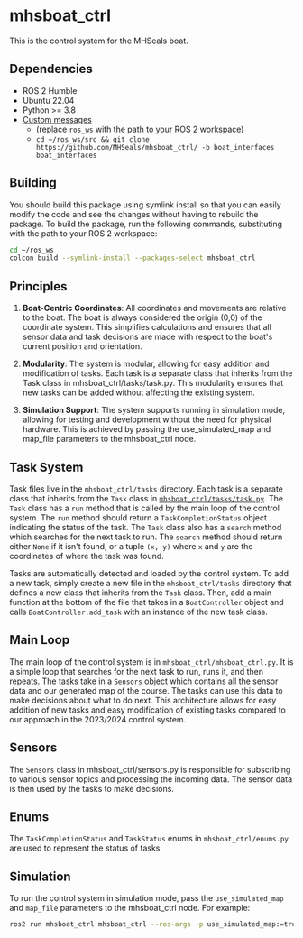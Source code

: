 # mhsboat_ctrl

This is the control system for the MHSeals boat.

## Dependencies
- ROS 2 Humble
- Ubuntu 22.04
- Python >= 3.8
- [Custom messages](https://github.com/MHSeals/mhsboat_ctrl/tree/boat_interfaces)
    - (replace `ros_ws` with the path to your ROS 2 workspace)
    - `cd ~/ros_ws/src && git clone https://github.com/MHSeals/mhsboat_ctrl/ -b boat_interfaces boat_interfaces`

## Building
You should build this package using symlink install so that you can easily modify the code and see the changes without having to rebuild the package. To build the package, run the following commands, substituting with the path to your ROS 2 workspace:
```bash
cd ~/ros_ws
colcon build --symlink-install --packages-select mhsboat_ctrl
```

## Principles
1. **Boat-Centric Coordinates**: All coordinates and movements are relative to the boat. The boat is always considered the origin (0,0) of the coordinate system. This simplifies calculations and ensures that all sensor data and task decisions are made with respect to the boat's current position and orientation.

2. **Modularity**: The system is modular, allowing for easy addition and modification of tasks. Each task is a separate class that inherits from the Task class in mhsboat_ctrl/tasks/task.py. This modularity ensures that new tasks can be added without affecting the existing system.

3. **Simulation Support**: The system supports running in simulation mode, allowing for testing and development without the need for physical hardware. This is achieved by passing the use_simulated_map and map_file parameters to the mhsboat_ctrl node.

## Task System

Task files live in the `mhsboat_ctrl/tasks` directory. Each task is a separate class that inherits from the `Task` class in [`mhsboat_ctrl/tasks/task.py`](mhsboat_ctrl/tasks/task.py). The `Task` class has a `run` method that is called by the main loop of the control system. The `run` method should return a `TaskCompletionStatus` object indicating the status of the task. The `Task` class also has a `search` method which searches for the next task to run. The `search` method should return either `None` if it isn't found, or a tuple `(x, y)` where `x` and `y` are the coordinates of where the task was found.

Tasks are automatically detected and loaded by the control system. To add a new task, simply create a new file in the `mhsboat_ctrl/tasks` directory that defines a new class that inherits from the `Task` class. Then, add a main function at the bottom of the file that takes in a `BoatController` object and calls `BoatController.add_task` with an instance of the new task class.

## Main Loop
The main loop of the control system is in `mhsboat_ctrl/mhsboat_ctrl.py`. It is a simple loop that searches for the next task to run, runs it, and then repeats. The tasks take in a `Sensors` object which contains all the sensor data and our generated map of the course. The tasks can use this data to make decisions about what to do next. This architecture allows for easy addition of new tasks and easy modification of existing tasks compared to our approach in the 2023/2024 control system.

## Sensors
The `Sensors` class in mhsboat_ctrl/sensors.py is responsible for subscribing to various sensor topics and processing the incoming data. The sensor data is then used by the tasks to make decisions.

## Enums
The `TaskCompletionStatus` and `TaskStatus` enums in `mhsboat_ctrl/enums.py` are used to represent the status of tasks.

## Simulation
To run the control system in simulation mode, pass the `use_simulated_map` and `map_file` parameters to the mhsboat_ctrl node. For example:
```bash
ros2 run mhsboat_ctrl mhsboat_ctrl --ros-args -p use_simulated_map:=true -p map_file:=src/mhsboat_ctrl/maps/taskone.yaml
```